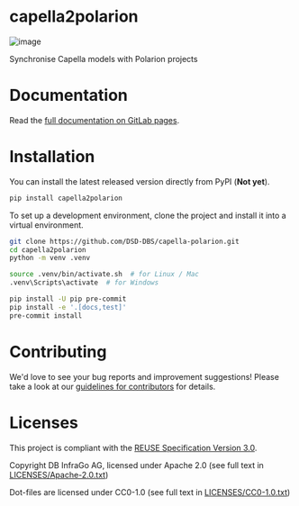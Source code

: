 <!--
 ~ Copyright DB InfraGo AG and contributors
 ~ SPDX-License-Identifier: Apache-2.0
 -->

# capella2polarion

<!-- prettier-ignore -->
![image](https://github.com/DSD-DBS/capella-polarion/actions/workflows/build-test-publish.yml/badge.svg)

Synchronise Capella models with Polarion projects

# Documentation

<!-- prettier-ignore -->
Read the [full documentation on GitLab pages](https://dsd-dbs.github.io/capella-polarion).

# Installation

You can install the latest released version directly from PyPI (**Not yet**).

```zsh
pip install capella2polarion
```

To set up a development environment, clone the project and install it into a
virtual environment.

```zsh
git clone https://github.com/DSD-DBS/capella-polarion.git
cd capella2polarion
python -m venv .venv

source .venv/bin/activate.sh  # for Linux / Mac
.venv\Scripts\activate  # for Windows

pip install -U pip pre-commit
pip install -e '.[docs,test]'
pre-commit install
```

# Contributing

We'd love to see your bug reports and improvement suggestions! Please take a
look at our [guidelines for contributors](CONTRIBUTING.md) for details.

# Licenses

This project is compliant with the
[REUSE Specification Version 3.0](https://git.fsfe.org/reuse/docs/src/commit/d173a27231a36e1a2a3af07421f5e557ae0fec46/spec.md).

Copyright DB InfraGo AG, licensed under Apache 2.0 (see full text in
[LICENSES/Apache-2.0.txt](LICENSES/Apache-2.0.txt))

Dot-files are licensed under CC0-1.0 (see full text in
[LICENSES/CC0-1.0.txt](LICENSES/CC0-1.0.txt))
